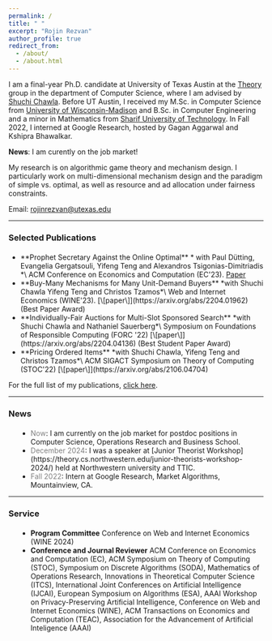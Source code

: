 ```yaml
---
permalink: /
title: " "
excerpt: "Rojin Rezvan"
author_profile: true
redirect_from: 
  - /about/
  - /about.html
---
```


I am a final-year Ph.D. candidate at University of Texas Austin at the  [Theory](https://www.cs.utexas.edu/act) group in the department of Computer Science, where I am advised by [Shuchi Chawla](https://www.cs.utexas.edu/~shuchi/). 
Before UT Austin, I received my M.Sc. in Computer Science from [University of Wisconsin-Madison](https://www.cs.wisc.edu/) and B.Sc. in Computer Engineering and a minor in Mathematics from [Sharif University of Technology](http://www.en.sharif.edu/).
In Fall 2022, I interned at Google Research, hosted by Gagan Aggarwal and Kshipra Bhawalkar.

**News**: I am curently on the job market!

My research is on algorithmic game theory and mechanism design. I particularly work on multi-dimensional mechanism design and the paradigm of simple vs. optimal, as well as resource and ad allocation under fairness constraints.





Email: rojinrezvan@utexas.edu






---

### Selected Publications
<div style="margin-bottom: 20px;"></div>

<ul>
<li> **Prophet Secretary Against the Online Optimal**
* with Paul Dütting, Evangelia Gergatsouli, Yifeng Teng and Alexandros Tsigonias-Dimitriadis *\
ACM Conference on Economics and Computation (EC'23). <a href="https://arxiv.org/abs/2305.11144"> Paper </a> </li>


<li>**Buy-Many Mechanisms for Many Unit-Demand Buyers**
*with Shuchi Chawla Yifeng Teng and Christos Tzamos*\
Web and Internet Economics (WINE'23). [\[paper\]](https://arxiv.org/abs/2204.01962) (Best Paper Award)</li>

<li>**Individually-Fair Auctions for Multi-Slot Sponsored Search**
*with  Shuchi Chawla and Nathaniel Sauerberg*\
 Symposium on Foundations of Responsible Computing (FORC '22) [\[paper\]](https://arxiv.org/abs/2204.04136) (Best Student Paper Award)</li>

<li>**Pricing Ordered Items**
*with Shuchi Chawla, Yifeng Teng and Christos Tzamos*\
ACM SIGACT Symposium on Theory of Computing (STOC'22) [\[paper\]](https://arxiv.org/abs/2106.04704)</li>

</ul>

For the full list of my publications, [click here](https://rojinrezvan.github.io/publications/).

---

### News
<div style="margin-bottom: 20px;"></div>
<div style="margin-left: 20px;"> 
     <ul>
       
<li> <span style="color: gray">Now</span>: I am currently on the job market for postdoc positions in Computer Science, Operations Research and Business School.</li>

<li> <span style="color: gray">December 2024</span>: I was a speaker at [Junior Theorist Workshop](https://theory.cs.northwestern.edu/junior-theorists-workshop-2024/) held at Northwestern university and TTIC. </li>

<li> <span style="color: gray">Fall 2022</span>: Intern at Google Research, Market Algorithms, Mountainview, CA.</li>
     </ul>
</div>

---

### Service
<div style="margin-bottom: 20px;"></div>

<div style="margin-left: 20px;"> 
  <ul>
  <li><strong>Program Committee</strong> Conference on Web and Internet Economics (WINE 2024)</li>
<li><strong>Conference and Journal Reviewer</strong>  ACM Conference on Economics and Computation (EC), ACM Symposium on Theory of Computing (STOC), Symposium on Discrete Algorithms (SODA), Mathematics of Operations Research, Innovations in Theoretical Computer Science (ITCS), International Joint Conferences on Artificial Intelligence (IJCAI), European Symposium on Algorithms (ESA), AAAI Workshop on Privacy-Preserving Artificial Intelligence, Conference on Web and Internet Economics (WINE), ACM Transactions on Economics and Computation (TEAC), Association for the Advancement of Artificial Inteligence (AAAI)</li>
  </ul>
</div>
